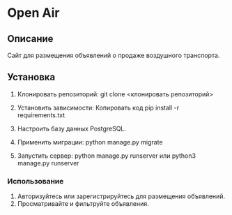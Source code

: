 # Open Air

## Описание
Сайт для размещения объявлений о продаже воздушного транспорта.

## Установка

1. Клонировать репозиторий:
   git clone <клонировать репозиторий>
2. Установить зависимости:
Копировать код
pip install -r requirements.txt

3. Настроить базу данных PostgreSQL.
4. Применить миграции: python manage.py migrate
5. Запустить сервер: python manage.py runserver или python3 manage.py runserver


### Использование

1. Авторизуйтесь или зарегистрируйтесь для размещения объявлений.
2. Просматривайте и фильтруйте объявления. 
